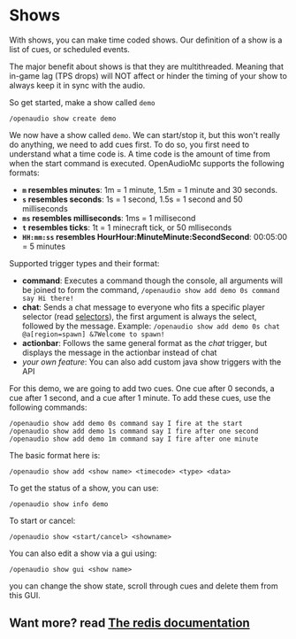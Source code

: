 [//]: # (TITLE:Shows)
[//]: # (DESCRIPTION:Using show commands to schedule and make shows,commands)
[//]: # (TAGS:shows,timers,timer,show)

# Shows
With shows, you can make time coded shows. Our definition of a show is a list of cues, or scheduled events.

The major benefit about shows is that they are multithreaded. Meaning that in-game lag (TPS drops) will NOT affect or hinder the timing of your show to always keep it in sync with the audio.

So get started, make a show called `demo`
```
/openaudio show create demo
```
We now have a show called `demo`. We can start/stop it, but this won't really do anything, we need to add cues first. To do so, you first need to understand what a time code is.
A time code is the amount of time from when the start command is executed. OpenAudioMc supports the following formats:
 - **`m` resembles minutes**: 1m = 1 minute, 1.5m = 1 minute and 30 seconds.
 - **`s` resembles seconds**: 1s = 1 second, 1.5s = 1 second and 50 milliseconds
 - **`ms` resembles milliseconds**: 1ms = 1 millisecond
 - **`t` resembles ticks**: 1t = 1 minecraft tick, or 50 mlliseconds
 - **`HH:mm:ss` resembles HourHour:MinuteMinute:SecondSecond**: 00:05:00 = 5 minutes

Supported trigger types and their format:
 - **command**: Executes a command though the console, all arguments will be joined to form the command, `/openaudio show add demo 0s command say Hi there!`
 - **chat**: Sends a chat message to everyone who fits a specific player selector (read [selectors](selectors.md)), the first argument is always the select, followed by the message. Example: `/openaudio show add demo 0s chat @a[region=spawn] &7Welcome to spawn!`
 - **actionbar**: Follows the same general format as the *chat* trigger, but displays the message in the actionbar instead of chat
 - *your own feature*: You can also add custom java show triggers with the API

For this demo, we are going to add two cues. One cue after 0 seconds, a cue after 1 second, and a cue after 1 minute. To add these cues, use the following commands:
```
/openaudio show add demo 0s command say I fire at the start
/openaudio show add demo 1s command say I fire after one second
/openaudio show add demo 1m command say I fire after one minute
```

The basic format here is:
```
/openaudio show add <show name> <timecode> <type> <data>
``` 
 
To get the status of a show, you can use:
```
/openaudio show info demo
``` 

To start or cancel:
```
/openaudio show <start/cancel> <showname>
``` 

You can also edit a show via a gui using:
```
/openaudio show gui <show name>
```
you can change the show state, scroll through cues and delete them from this GUI.

## Want more? read [The redis documentation](redis.md)